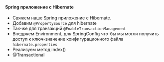 #### Spring приложение с Hibernate
* Свяжем наше Spring приложение с Hibernate.
* Добавим `@PropertySource` для hibernate
* Так-же для транзакций `@EnableTransactionManagement`
* Внедряем Environment, для SpringConfig что-бы мы могли получить доступ к ключ-значение конфигурационного файла `hibernate.properties`
* Реализуем метод index()
* @Transactional